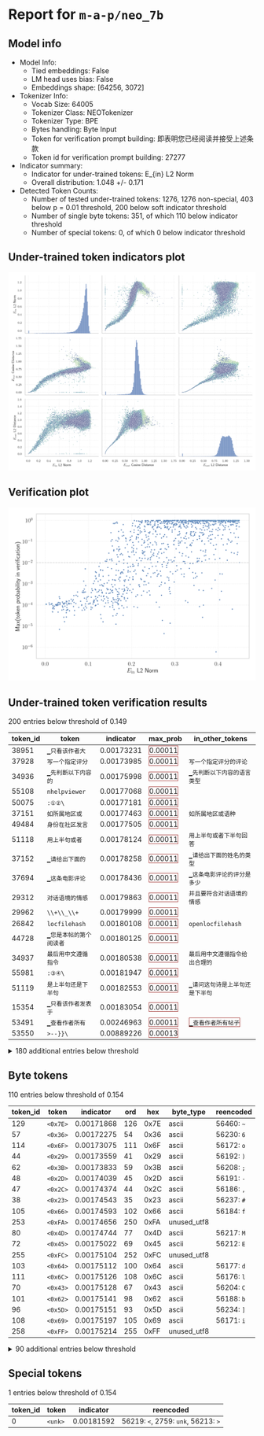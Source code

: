 # Report for `m-a-p/neo_7b`

## Model info

* Model Info: 
  * Tied embeddings: False
  * LM head uses bias: False
  * Embeddings shape: [64256, 3072]
* Tokenizer Info: 
  * Vocab Size: 64005
  * Tokenizer Class: NEOTokenizer
  * Tokenizer Type: BPE
  * Bytes handling: Byte Input
  * Token for verification prompt building: 即表明您已经阅读并接受上述条款
  * Token id for verification prompt building: 27277
* Indicator summary: 
  * Indicator for under-trained tokens: E_{in} L2 Norm
  * Overall distribution: 1.048 +/- 0.171
* Detected Token Counts: 
  * Number of tested under-trained tokens: 1276, 1276 non-special, 403 below p = 0.01 threshold, 200 below soft indicator threshold
  * Number of single byte tokens: 351, of which 110 below indicator threshold
  * Number of special tokens: 0, of which 0 below indicator threshold

## Under-trained token indicators plot
![Indicators scatter plots](../indicators_pairplot_byid/m_a_p_neo_7b.png)

## Verification plot
![Verification plot](../verifications_scatterplot/m_a_p_neo_7b.png)

## Under-trained token verification results
200 entries below threshold of 0.149

|   token_id | token                             |   indicator | max_prob                                                         | in_other_tokens                                                                        |
|------------|-----------------------------------|-------------|------------------------------------------------------------------|----------------------------------------------------------------------------------------|
|      38951 | ````` ▁只看该作者大 `````         |  0.00173231 | <span style='border: 1px solid rgb(169, 68, 66);'>0.00011</span> |                                                                                        |
|      37928 | ````` 写一个指定评分 `````        |  0.00173985 | <span style='border: 1px solid rgb(169, 68, 66);'>0.00011</span> | ````` 写一个指定评分的评论 `````                                                       |
|      34936 | ````` ▁先判断以下内容的 `````     |  0.00175998 | <span style='border: 1px solid rgb(169, 68, 66);'>0.00011</span> | ````` ▁先判断以下内容的语言类型 `````                                                  |
|      55108 | ````` nhelpviewer `````           |  0.00177068 | <span style='border: 1px solid rgb(169, 68, 66);'>0.00011</span> |                                                                                        |
|      50075 | ````` :①②\ `````                  |  0.00177181 | <span style='border: 1px solid rgb(169, 68, 66);'>0.00011</span> |                                                                                        |
|      37151 | ````` 如所属地区或 `````          |  0.00177463 | <span style='border: 1px solid rgb(169, 68, 66);'>0.00011</span> | ````` 如所属地区或语种 `````                                                           |
|      49484 | ````` 身份在社区发言 `````        |  0.00177505 | <span style='border: 1px solid rgb(169, 68, 66);'>0.00011</span> |                                                                                        |
|      51118 | ````` 用上半句或者 `````          |  0.00178124 | <span style='border: 1px solid rgb(169, 68, 66);'>0.00011</span> | ````` 用上半句或者下半句回答 `````                                                     |
|      37152 | ````` ▁请给出下面的 `````         |  0.00178258 | <span style='border: 1px solid rgb(169, 68, 66);'>0.00011</span> | ````` ▁请给出下面的姓名的类型 `````                                                    |
|      37694 | ````` ▁这条电影评论 `````         |  0.00178436 | <span style='border: 1px solid rgb(169, 68, 66);'>0.00011</span> | ````` ▁这条电影评论的评分是多少 `````                                                  |
|      29312 | ````` 对话语境的情感 `````        |  0.00179863 | <span style='border: 1px solid rgb(169, 68, 66);'>0.00011</span> | ````` 并且要符合对话语境的情感 `````                                                   |
|      29962 | ````` \\+\\_\\+ `````             |  0.00179999 | <span style='border: 1px solid rgb(169, 68, 66);'>0.00011</span> |                                                                                        |
|      26842 | ````` locfilehash `````           |  0.00180108 | <span style='border: 1px solid rgb(169, 68, 66);'>0.00011</span> | ````` openlocfilehash `````                                                            |
|      44728 | ````` ▁您是本帖的第个阅读者 ````` |  0.00180125 | <span style='border: 1px solid rgb(169, 68, 66);'>0.00011</span> |                                                                                        |
|      34937 | ````` 最后用中文遵循指令 `````    |  0.00180538 | <span style='border: 1px solid rgb(169, 68, 66);'>0.00011</span> | ````` 最后用中文遵循指令给出合理的 `````                                               |
|      55981 | ````` :③④\ `````                  |  0.00181947 | <span style='border: 1px solid rgb(169, 68, 66);'>0.00011</span> |                                                                                        |
|      51119 | ````` 是上半句还是下半句 `````    |  0.00182553 | <span style='border: 1px solid rgb(169, 68, 66);'>0.00011</span> | ````` ▁请问这句诗是上半句还是下半句 `````                                              |
|      15354 | ````` ▁只看该作者发表于 `````     |  0.00183054 | <span style='border: 1px solid rgb(169, 68, 66);'>0.00011</span> |                                                                                        |
|      53491 | ````` ▁查看作者所有 `````         |  0.00246963 | <span style='border: 1px solid rgb(169, 68, 66);'>0.00011</span> | <span style='border: 1px solid rgb(169, 68, 66);'>````` ▁查看作者所有帖子 `````</span> |
|      53550 | ````` >--}}\ `````                |  0.00889226 | <span style='border: 1px solid rgb(169, 68, 66);'>0.00013</span> |                                                                                        |
<details><summary>180 additional entries below threshold</summary>

|   token_id | token                                       |   indicator | max_prob                                                         | in_other_tokens                                                                                                                                                                                                                                                                                                                                                                               |
|------------|---------------------------------------------|-------------|------------------------------------------------------------------|-----------------------------------------------------------------------------------------------------------------------------------------------------------------------------------------------------------------------------------------------------------------------------------------------------------------------------------------------------------------------------------------------|
|      51116 | ````` 下半句回答 `````                      |  0.00982724 | <span style='border: 1px solid rgb(169, 68, 66);'>0.0001</span>  | ````` 用上半句或者下半句回答 `````                                                                                                                                                                                                                                                                                                                                                            |
|      56055 | ````` tassertThat `````                     |  0.0135833  | <span style='border: 1px solid rgb(169, 68, 66);'>0.00011</span> |                                                                                                                                                                                                                                                                                                                                                                                               |
|      29309 | ````` 以下的对话内容 `````                  |  0.0139723  | <span style='border: 1px solid rgb(169, 68, 66);'>0.00011</span> | ````` ▁请回复以下的对话内容 `````                                                                                                                                                                                                                                                                                                                                                             |
|      26863 | ````` 您已经阅读并接受上述条款 `````        |  0.0145696  | <span style='border: 1px solid rgb(169, 68, 66);'>0.00011</span> | <span style='border: 1px solid rgb(169, 68, 66);'>````` 即表明您已经阅读并接受上述条款 `````</span>                                                                                                                                                                                                                                                                                           |
|      33531 | ````` nPingback `````                       |  0.0149428  | <span style='border: 1px solid rgb(169, 68, 66);'>0.00012</span> |                                                                                                                                                                                                                                                                                                                                                                                               |
|      51115 | ````` 用上半句 `````                        |  0.0156052  | <span style='border: 1px solid rgb(169, 68, 66);'>0.00011</span> | <span style='border: 1px solid rgb(169, 68, 66);'>````` 用上半句或者 `````</span>, ````` 用上半句或者下半句回答 `````                                                                                                                                                                                                                                                                         |
|      54989 | ````` tassertTrue `````                     |  0.0166378  | <span style='border: 1px solid rgb(169, 68, 66);'>4.9e-05</span> |                                                                                                                                                                                                                                                                                                                                                                                               |
|      25707 | ````` nTRGL `````                           |  0.016967   | <span style='border: 1px solid rgb(169, 68, 66);'>4.7e-05</span> |                                                                                                                                                                                                                                                                                                                                                                                               |
|      52716 | ````` ▁─» `````                             |  0.0170926  | <span style='border: 1px solid rgb(169, 68, 66);'>6.7e-05</span> |                                                                                                                                                                                                                                                                                                                                                                                               |
|      46170 | ````` ___．\ `````                          |  0.0174102  | <span style='border: 1px solid rgb(169, 68, 66);'>9.4e-05</span> |                                                                                                                                                                                                                                                                                                                                                                                               |
|      23273 | ````` 用户对书籍的评论 `````                |  0.0179634  | <span style='border: 1px solid rgb(169, 68, 66);'>7.5e-05</span> | ````` ▁根据用户对书籍的评论 `````                                                                                                                                                                                                                                                                                                                                                             |
|      51117 | ````` 还是下半句 `````                      |  0.0188938  | <span style='border: 1px solid rgb(169, 68, 66);'>8e-05</span>   | <span style='border: 1px solid rgb(169, 68, 66);'>````` 是上半句还是下半句 `````</span>, ````` ▁请问这句诗是上半句还是下半句 `````                                                                                                                                                                                                                                                            |
|      37150 | ````` 姓名的类型 `````                      |  0.0206261  | <span style='border: 1px solid rgb(169, 68, 66);'>6.6e-05</span> | ````` ▁请给出下面的姓名的类型 `````                                                                                                                                                                                                                                                                                                                                                           |
|      38432 | ````` nLikeLiked `````                      |  0.0213974  | <span style='border: 1px solid rgb(169, 68, 66);'>8.8e-05</span> |                                                                                                                                                                                                                                                                                                                                                                                               |
|      36561 | ````` ▁您是本帖的第 `````                   |  0.023737   | <span style='border: 1px solid rgb(169, 68, 66);'>0.0001</span>  | <span style='border: 1px solid rgb(169, 68, 66);'>````` ▁您是本帖的第个阅读者 `````</span>                                                                                                                                                                                                                                                                                                    |
|      39134 | ````` nVRTX `````                           |  0.0257148  | <span style='border: 1px solid rgb(169, 68, 66);'>0.00011</span> |                                                                                                                                                                                                                                                                                                                                                                                               |
|      54511 | ````` ▁查看作者所有帖子 `````               |  0.0257219  | <span style='border: 1px solid rgb(169, 68, 66);'>9.6e-05</span> |                                                                                                                                                                                                                                                                                                                                                                                               |
|      14075 | ````` 用户对书籍的评分 `````                |  0.0276533  | <span style='border: 1px solid rgb(169, 68, 66);'>9.5e-05</span> | ````` 用户对书籍的评分是 `````, ````` 推断用户对书籍的评分 `````                                                                                                                                                                                                                                                                                                                              |
|      27948 | ````` ▁狗仔卡 `````                         |  0.0282943  | <span style='border: 1px solid rgb(169, 68, 66);'>0.0001</span>  |                                                                                                                                                                                                                                                                                                                                                                                               |
|      34906 | ````` 文本的语言类型 `````                  |  0.0291163  | <span style='border: 1px solid rgb(169, 68, 66);'>0.00012</span> | ````` ▁请判断以下文本的语言类型 `````                                                                                                                                                                                                                                                                                                                                                         |
|      46422 | ````` ▁本站管理人员有权保留或删除 `````     |  0.0296307  | <span style='border: 1px solid rgb(169, 68, 66);'>4.6e-05</span> |                                                                                                                                                                                                                                                                                                                                                                                               |
|      19900 | ````` ▁串个门 `````                         |  0.0301291  | <span style='border: 1px solid rgb(169, 68, 66);'>0.0001</span>  |                                                                                                                                                                                                                                                                                                                                                                                               |
|      50728 | ````` \"）\ `````                           |  0.0304797  | <span style='border: 1px solid rgb(169, 68, 66);'>0.00013</span> |                                                                                                                                                                                                                                                                                                                                                                                               |
|      40676 | ````` 孟加拉语翻译成中文 `````              |  0.0324688  | <span style='border: 1px solid rgb(169, 68, 66);'>0.00024</span> | ````` ▁把孟加拉语翻译成中文 `````                                                                                                                                                                                                                                                                                                                                                             |
|      54249 | ````` \\+:: `````                           |  0.0328292  | <span style='border: 1px solid rgb(169, 68, 66);'>7.1e-06</span> |                                                                                                                                                                                                                                                                                                                                                                                               |
|      36785 | ````` ②③④\ `````                            |  0.0332549  | <span style='border: 1px solid rgb(169, 68, 66);'>0.00021</span> |                                                                                                                                                                                                                                                                                                                                                                                               |
|      40610 | ````` ▁?>\">\ `````                         |  0.0332617  | <span style='border: 1px solid rgb(169, 68, 66);'>0.00013</span> |                                                                                                                                                                                                                                                                                                                                                                                               |
|      40997 | ````` 点击查看历史记录 `````                |  0.0337855  | <span style='border: 1px solid rgb(169, 68, 66);'>0.0001</span>  |                                                                                                                                                                                                                                                                                                                                                                                               |
|      43407 | ````` ▁参与本评论 `````                     |  0.0340577  | <span style='border: 1px solid rgb(169, 68, 66);'>0.00013</span> |                                                                                                                                                                                                                                                                                                                                                                                               |
|      26369 | ````` 阅读并接受上述条款 `````              |  0.0340925  | <span style='border: 1px solid rgb(169, 68, 66);'>0.00011</span> | <span style='border: 1px solid rgb(169, 68, 66);'>````` 您已经阅读并接受上述条款 `````</span>, <span style='border: 1px solid rgb(169, 68, 66);'>````` 即表明您已经阅读并接受上述条款 `````</span>                                                                                                                                                                                            |
|      34510 | ````` ②④\ `````                             |  0.0384191  | <span style='border: 1px solid rgb(169, 68, 66);'>5.8e-05</span> |                                                                                                                                                                                                                                                                                                                                                                                               |
|      43745 | ````` 中华人民共和国其他各项 `````          |  0.0396374  | <span style='border: 1px solid rgb(169, 68, 66);'>9e-05</span>   | <span style='border: 1px solid rgb(169, 68, 66);'>````` 及中华人民共和国其他各项 `````</span>                                                                                                                                                                                                                                                                                                 |
|      40524 | ````` \"—— `````                            |  0.0396743  | <span style='border: 1px solid rgb(169, 68, 66);'>0.00014</span> |                                                                                                                                                                                                                                                                                                                                                                                               |
|      27947 | ````` tvolatile `````                       |  0.0405571  | <span style='border: 1px solid rgb(169, 68, 66);'>7.9e-05</span> |                                                                                                                                                                                                                                                                                                                                                                                               |
|      26317 | ````` tassertEquals `````                   |  0.0412628  | <span style='border: 1px solid rgb(169, 68, 66);'>0.00012</span> |                                                                                                                                                                                                                                                                                                                                                                                               |
|      20307 | ````` 词语所属的类别 `````                  |  0.0420989  | <span style='border: 1px solid rgb(169, 68, 66);'>6.2e-05</span> | ````` ▁请判断下面词语所属的类别 `````                                                                                                                                                                                                                                                                                                                                                         |
|      49483 | ````` 在社区发言 `````                      |  0.0429076  | <span style='border: 1px solid rgb(169, 68, 66);'>0.00011</span> | <span style='border: 1px solid rgb(169, 68, 66);'>````` 身份在社区发言 `````</span>                                                                                                                                                                                                                                                                                                           |
|      54576 | ````` ▁@_;\ `````                           |  0.0429288  | <span style='border: 1px solid rgb(169, 68, 66);'>2.6e-05</span> |                                                                                                                                                                                                                                                                                                                                                                                               |
|      53093 | ````` 本网不承担此类稿件 `````              |  0.0439228  | <span style='border: 1px solid rgb(169, 68, 66);'>0.00012</span> | <span style='border: 1px solid rgb(169, 68, 66);'>````` 本网不承担此类稿件侵权行为的 `````</span>                                                                                                                                                                                                                                                                                             |
|      33398 | ````` --><#-- `````                         |  0.044548   | <span style='border: 1px solid rgb(169, 68, 66);'>1.6e-05</span> |                                                                                                                                                                                                                                                                                                                                                                                               |
|      46004 | ````` nspecifier `````                      |  0.0452744  | <span style='border: 1px solid rgb(169, 68, 66);'>0.00012</span> |                                                                                                                                                                                                                                                                                                                                                                                               |
|      35017 | ````` ——\" `````                            |  0.0455843  | <span style='border: 1px solid rgb(169, 68, 66);'>8.8e-05</span> |                                                                                                                                                                                                                                                                                                                                                                                               |
|      28783 | ````` ▁.◎ `````                             |  0.0484036  | <span style='border: 1px solid rgb(169, 68, 66);'>0.00015</span> |                                                                                                                                                                                                                                                                                                                                                                                               |
|      49138 | ````` 发现该软件不能下载 `````              |  0.0485315  | <span style='border: 1px solid rgb(169, 68, 66);'>0.00012</span> |                                                                                                                                                                                                                                                                                                                                                                                               |
|      30684 | ````` 本帖的第 `````                        |  0.048699   | <span style='border: 1px solid rgb(169, 68, 66);'>4.3e-05</span> | <span style='border: 1px solid rgb(169, 68, 66);'>````` ▁您是本帖的第 `````</span>, <span style='border: 1px solid rgb(169, 68, 66);'>````` ▁您是本帖的第个阅读者 `````</span>                                                                                                                                                                                                                |
|      48137 | ````` ▁请根据给定 `````                     |  0.048732   | <span style='border: 1px solid rgb(169, 68, 66);'>2.7e-05</span> | ````` ▁请根据给定文本生成摘要 `````                                                                                                                                                                                                                                                                                                                                                           |
|      53203 | ````` ▁类似网页 `````                       |  0.0488315  | <span style='border: 1px solid rgb(169, 68, 66);'>5.6e-05</span> |                                                                                                                                                                                                                                                                                                                                                                                               |
|      32509 | ````` ▁打印此文 `````                       |  0.0497474  | <span style='border: 1px solid rgb(169, 68, 66);'>0.00015</span> |                                                                                                                                                                                                                                                                                                                                                                                               |
|      44900 | ````` 有权在网站内转载或引用您的评论 `````  |  0.0498785  | <span style='border: 1px solid rgb(169, 68, 66);'>7.5e-05</span> |                                                                                                                                                                                                                                                                                                                                                                                               |
|      29716 | ````` 其管辖留言 `````                      |  0.0503084  | <span style='border: 1px solid rgb(169, 68, 66);'>0.0001</span>  | <span style='border: 1px solid rgb(169, 68, 66);'>````` 其管辖留言中的任意内容 `````</span>                                                                                                                                                                                                                                                                                                   |
|      42678 | ````` 并注意语言文明 `````                  |  0.0504505  | <span style='border: 1px solid rgb(169, 68, 66);'>5.9e-05</span> | <span style='border: 1px solid rgb(169, 68, 66);'>````` 遵纪守法并注意语言文明 `````</span>                                                                                                                                                                                                                                                                                                   |
|      40458 | ````` ▁\u200b\u200b\u200b\ `````            |  0.0507608  | <span style='border: 1px solid rgb(169, 68, 66);'>5.8e-05</span> |                                                                                                                                                                                                                                                                                                                                                                                               |
|      40818 | ````` ▁把中文翻译成 `````                   |  0.0521101  | <span style='border: 1px solid rgb(169, 68, 66);'>6.2e-05</span> | ````` ▁把中文翻译成孟加拉语 `````                                                                                                                                                                                                                                                                                                                                                             |
|      16986 | ````` nInterviewer `````                    |  0.0531304  | <span style='border: 1px solid rgb(169, 68, 66);'>0.00012</span> |                                                                                                                                                                                                                                                                                                                                                                                               |
|      10281 | ````` 写出歌词的 `````                      |  0.0546302  | <span style='border: 1px solid rgb(169, 68, 66);'>0.00011</span> | ````` 写出歌词的下一句 `````, ````` 写出歌词的上一句 `````                                                                                                                                                                                                                                                                                                                                    |
|      33167 | ````` ▁个阅读者 `````                       |  0.0550872  | <span style='border: 1px solid rgb(169, 68, 66);'>0.00016</span> |                                                                                                                                                                                                                                                                                                                                                                                               |
|      51112 | ````` 是上半句 `````                        |  0.0560873  | <span style='border: 1px solid rgb(169, 68, 66);'>0.00012</span> | <span style='border: 1px solid rgb(169, 68, 66);'>````` 是上半句还是下半句 `````</span>, ````` ▁请问这句诗是上半句还是下半句 `````                                                                                                                                                                                                                                                            |
|      18049 | ````` 承担一切因您的 `````                  |  0.056094   | <span style='border: 1px solid rgb(169, 68, 66);'>5.3e-05</span> | <span style='border: 1px solid rgb(169, 68, 66);'>````` 承担一切因您的行为 `````</span>, <span style='border: 1px solid rgb(169, 68, 66);'>````` 承担一切因您的行为而 `````</span>, <span style='border: 1px solid rgb(169, 68, 66);'>````` 承担一切因您的行为而直接或间接 `````</span>, <span style='border: 1px solid rgb(169, 68, 66);'>````` ▁承担一切因您的行为而直接或间接 `````</span> |
|      19866 | ````` 评论内容只代表网友 `````              |  0.0594642  | <span style='border: 1px solid rgb(169, 68, 66);'>0.00012</span> | <span style='border: 1px solid rgb(169, 68, 66);'>````` 评论内容只代表网友观点 `````</span>                                                                                                                                                                                                                                                                                                   |
|      33500 | ````` ③④\ `````                             |  0.0598917  | <span style='border: 1px solid rgb(169, 68, 66);'>0.00019</span> | <span style='border: 1px solid rgb(169, 68, 66);'>````` ②③④\ `````</span>, <span style='border: 1px solid rgb(169, 68, 66);'>````` :③④\ `````</span>                                                                                                                                                                                                                                          |
|      55648 | ````` ▁最新帖子 `````                       |  0.0629097  | <span style='border: 1px solid rgb(169, 68, 66);'>0.00015</span> |                                                                                                                                                                                                                                                                                                                                                                                               |
|      18874 | ````` 承担一切因您的行为而 `````            |  0.0646655  | <span style='border: 1px solid rgb(169, 68, 66);'>0.00018</span> | <span style='border: 1px solid rgb(169, 68, 66);'>````` 承担一切因您的行为而直接或间接 `````</span>, <span style='border: 1px solid rgb(169, 68, 66);'>````` ▁承担一切因您的行为而直接或间接 `````</span>                                                                                                                                                                                     |
|      50410 | ````` 版权均属于新华社 `````                |  0.0651151  | <span style='border: 1px solid rgb(169, 68, 66);'>8.5e-05</span> |                                                                                                                                                                                                                                                                                                                                                                                               |
|      47334 | ````` ▁_(\" `````                           |  0.0659358  | <span style='border: 1px solid rgb(169, 68, 66);'>0.00028</span> |                                                                                                                                                                                                                                                                                                                                                                                               |
|      43858 | ````` ▁．\ `````                            |  0.0664268  | <span style='border: 1px solid rgb(169, 68, 66);'>0.00013</span> |                                                                                                                                                                                                                                                                                                                                                                                               |
|      37453 | ````` 给商品起一个 `````                    |  0.0670524  | <span style='border: 1px solid rgb(169, 68, 66);'>3.3e-05</span> | ````` 给商品起一个引人注目的标题 `````                                                                                                                                                                                                                                                                                                                                                        |
|      46357 | ````` ▁网际快车 `````                       |  0.0676346  | <span style='border: 1px solid rgb(169, 68, 66);'>5.5e-05</span> |                                                                                                                                                                                                                                                                                                                                                                                               |
|      50600 | ````` ▁引用通告 `````                       |  0.0707221  | <span style='border: 1px solid rgb(169, 68, 66);'>0.00012</span> |                                                                                                                                                                                                                                                                                                                                                                                               |
|      33566 | ````` ；\" `````                            |  0.0712688  | <span style='border: 1px solid rgb(169, 68, 66);'>0.00029</span> |                                                                                                                                                                                                                                                                                                                                                                                               |
|      27750 | ````` ②③\ `````                             |  0.074592   | <span style='border: 1px solid rgb(169, 68, 66);'>0.00041</span> |                                                                                                                                                                                                                                                                                                                                                                                               |
|      61438 | ````` \uf41f `````                          |  0.0747767  | <span style='border: 1px solid rgb(169, 68, 66);'>0.00026</span> |                                                                                                                                                                                                                                                                                                                                                                                               |
|      46037 | ````` >>();\ `````                          |  0.0773668  | <span style='border: 1px solid rgb(169, 68, 66);'>7.7e-05</span> |                                                                                                                                                                                                                                                                                                                                                                                               |
|      22165 | ````` ▁用道具 `````                         |  0.0816455  | <span style='border: 1px solid rgb(169, 68, 66);'>0.00015</span> |                                                                                                                                                                                                                                                                                                                                                                                               |
|      52554 | ````` ▁推荐给好友 `````                     |  0.0841501  | <span style='border: 1px solid rgb(169, 68, 66);'>9.6e-05</span> |                                                                                                                                                                                                                                                                                                                                                                                               |
|      10463 | ````` 用户对书籍的 `````                    |  0.0842053  | <span style='border: 1px solid rgb(169, 68, 66);'>0.0001</span>  | <span style='border: 1px solid rgb(169, 68, 66);'>````` 用户对书籍的评分 `````</span>, <span style='border: 1px solid rgb(169, 68, 66);'>````` 用户对书籍的评论 `````</span>, ````` 用户对书籍的评分是 `````, ````` 推断用户对书籍的评分 `````, ````` ▁根据用户对书籍的评论 `````                                                                                                             |
|      25956 | ````` 有权在网站内 `````                    |  0.0853348  | <span style='border: 1px solid rgb(169, 68, 66);'>5.7e-05</span> | <span style='border: 1px solid rgb(169, 68, 66);'>````` 有权在网站内转载或引用 `````</span>, <span style='border: 1px solid rgb(169, 68, 66);'>````` 有权在网站内转载或引用您的评论 `````</span>                                                                                                                                                                                              |
|      19723 | ````` ▁发短消息 `````                       |  0.0855152  | <span style='border: 1px solid rgb(169, 68, 66);'>0.00041</span> |                                                                                                                                                                                                                                                                                                                                                                                               |
|      32093 | ````` 下句写上句 `````                      |  0.087627   | <span style='border: 1px solid rgb(169, 68, 66);'>0.00039</span> | ````` ▁出下句写上句 `````                                                                                                                                                                                                                                                                                                                                                                     |
|      40224 | ````` 主题相关图片 `````                    |  0.0878262  | <span style='border: 1px solid rgb(169, 68, 66);'>0.00047</span> | <span style='border: 1px solid rgb(169, 68, 66);'>````` 主题相关图片如下 `````</span>                                                                                                                                                                                                                                                                                                         |
|      14314 | ````` 下一级还需 `````                      |  0.0888783  | <span style='border: 1px solid rgb(255, 145, 0);'>0.0014</span>  | <span style='border: 1px solid rgb(251, 189, 8);'>````` ▁距离下一级还需 `````</span>                                                                                                                                                                                                                                                                                                          |
|      25848 | ````` 民事或刑事法律责任 `````              |  0.089135   | <span style='border: 1px solid rgb(169, 68, 66);'>7.2e-05</span> | <span style='border: 1px solid rgb(169, 68, 66);'>````` 导致的民事或刑事法律责任 `````</span>                                                                                                                                                                                                                                                                                                 |
|      43128 | ````` ::*;\ `````                           |  0.0899265  | <span style='border: 1px solid rgb(169, 68, 66);'>0.0004</span>  |                                                                                                                                                                                                                                                                                                                                                                                               |
|      24815 | ````` ▁🙂\ `````                            |  0.0901969  | <span style='border: 1px solid rgb(169, 68, 66);'>0.00057</span> |                                                                                                                                                                                                                                                                                                                                                                                               |
|      37431 | ````` 商品描述内容 `````                    |  0.0906411  | <span style='border: 1px solid rgb(169, 68, 66);'>0.00021</span> | ````` ▁请根据商品描述内容 `````                                                                                                                                                                                                                                                                                                                                                               |
|      33886 | ````` 需要同本网联系 `````                  |  0.0910131  | <span style='border: 1px solid rgb(169, 68, 66);'>5.9e-05</span> | <span style='border: 1px solid rgb(169, 68, 66);'>````` 需要同本网联系的 `````</span>, <span style='border: 1px solid rgb(169, 68, 66);'>````` 版权和其它问题需要同本网联系的 `````</span>                                                                                                                                                                                                    |
|      42712 | ````` ▁--}}\ `````                          |  0.092525   | <span style='border: 1px solid rgb(255, 145, 0);'>0.0052</span>  |                                                                                                                                                                                                                                                                                                                                                                                               |
|      45829 | ````` npermalink `````                      |  0.0926007  | <span style='border: 1px solid rgb(169, 68, 66);'>0.00041</span> |                                                                                                                                                                                                                                                                                                                                                                                               |
|      36316 | ````` ▁告诉好友 `````                       |  0.0929302  | <span style='border: 1px solid rgb(169, 68, 66);'>8.8e-05</span> |                                                                                                                                                                                                                                                                                                                                                                                               |
|      49758 | ````` 是为传播更多的信息 `````              |  0.0929373  | <span style='border: 1px solid rgb(169, 68, 66);'>0.00011</span> | <span style='border: 1px solid rgb(255, 145, 0);'>````` 其他媒体稿件是为传播更多的信息 `````</span>                                                                                                                                                                                                                                                                                           |
|      34516 | ````` )?;\ `````                            |  0.0934926  | <span style='border: 1px solid rgb(169, 68, 66);'>0.00082</span> |                                                                                                                                                                                                                                                                                                                                                                                               |
|      47098 | ````` :\");\ `````                          |  0.0953281  | <span style='border: 1px solid rgb(169, 68, 66);'>0.00019</span> |                                                                                                                                                                                                                                                                                                                                                                                               |
|      24617 | ````` ▁}}\">\ `````                         |  0.0955985  | <span style='border: 1px solid rgb(169, 68, 66);'>7.3e-05</span> |                                                                                                                                                                                                                                                                                                                                                                                               |
|      33479 | ````` \"]:\ `````                           |  0.0964843  | <span style='border: 1px solid rgb(169, 68, 66);'>0.00015</span> |                                                                                                                                                                                                                                                                                                                                                                                               |
|      43920 | ````` 个阅读者 `````                        |  0.0967884  | <span style='border: 1px solid rgb(169, 68, 66);'>0.00023</span> | <span style='border: 1px solid rgb(169, 68, 66);'>````` ▁您是本帖的第个阅读者 `````</span>                                                                                                                                                                                                                                                                                                    |
|      45412 | ````` tawait `````                          |  0.0993576  | <span style='border: 1px solid rgb(169, 68, 66);'>0.00025</span> |                                                                                                                                                                                                                                                                                                                                                                                               |
|      33954 | ````` ▁尊重网上道德 `````                   |  0.0999603  | <span style='border: 1px solid rgb(169, 68, 66);'>0.00011</span> |                                                                                                                                                                                                                                                                                                                                                                                               |
|      34933 | ````` 最后用中文 `````                      |  0.102927   | <span style='border: 1px solid rgb(169, 68, 66);'>0.00012</span> | <span style='border: 1px solid rgb(169, 68, 66);'>````` 最后用中文遵循指令 `````</span>, ````` 最后用中文遵循指令给出合理的 `````                                                                                                                                                                                                                                                             |
|      36298 | ````` \")),\ `````                          |  0.103976   | <span style='border: 1px solid rgb(169, 68, 66);'>0.00012</span> |                                                                                                                                                                                                                                                                                                                                                                                               |
|      27118 | ````` __\":\ `````                          |  0.105776   | <span style='border: 1px solid rgb(169, 68, 66);'>8e-05</span>   |                                                                                                                                                                                                                                                                                                                                                                                               |
|      18270 | ````` 承担一切因您的行为 `````              |  0.105878   | <span style='border: 1px solid rgb(169, 68, 66);'>6.3e-05</span> | <span style='border: 1px solid rgb(169, 68, 66);'>````` 承担一切因您的行为而 `````</span>, <span style='border: 1px solid rgb(169, 68, 66);'>````` 承担一切因您的行为而直接或间接 `````</span>, <span style='border: 1px solid rgb(169, 68, 66);'>````` ▁承担一切因您的行为而直接或间接 `````</span>                                                                                          |
|      32162 | ````` =\"{{$ `````                          |  0.106434   | <span style='border: 1px solid rgb(169, 68, 66);'>0.00038</span> |                                                                                                                                                                                                                                                                                                                                                                                               |
|      27277 | ````` 即表明您已经阅读并接受上述条款 `````  |  0.106499   | <span style='border: 1px solid rgb(169, 68, 66);'>0.00023</span> |                                                                                                                                                                                                                                                                                                                                                                                               |
|      10994 | ````` .\"\"\"\ `````                        |  0.107849   | <span style='border: 1px solid rgb(169, 68, 66);'>0.00058</span> |                                                                                                                                                                                                                                                                                                                                                                                               |
|      39761 | ````` 请作者在两周内 `````                  |  0.108602   | <span style='border: 1px solid rgb(169, 68, 66);'>7.4e-05</span> | <span style='border: 1px solid rgb(169, 68, 66);'>````` 请作者在两周内速来电或来函 `````</span>                                                                                                                                                                                                                                                                                               |
|      55503 | ````` ▁软件评级 `````                       |  0.109173   | <span style='border: 1px solid rgb(169, 68, 66);'>0.00049</span> |                                                                                                                                                                                                                                                                                                                                                                                               |
|      46741 | ````` 本网转载稿 `````                      |  0.110443   | <span style='border: 1px solid rgb(169, 68, 66);'>0.00011</span> | <span style='border: 1px solid rgb(169, 68, 66);'>````` 本网转载稿涉及版权等问题 `````</span>                                                                                                                                                                                                                                                                                                 |
|      38904 | ````` }`,\ `````                            |  0.111226   | <span style='border: 1px solid rgb(255, 145, 0);'>0.001</span>   |                                                                                                                                                                                                                                                                                                                                                                                               |
|      33978 | ````` ▁点送 `````                           |  0.111331   | <span style='border: 1px solid rgb(169, 68, 66);'>0.00013</span> |                                                                                                                                                                                                                                                                                                                                                                                               |
|      37925 | ````` 指定评分 `````                        |  0.111705   | <span style='border: 1px solid rgb(169, 68, 66);'>0.00015</span> | <span style='border: 1px solid rgb(169, 68, 66);'>````` 写一个指定评分 `````</span>, ````` 写一个指定评分的评论 `````                                                                                                                                                                                                                                                                         |
|      49074 | ````` 内容有疑议 `````                      |  0.11286    | <span style='border: 1px solid rgb(169, 68, 66);'>0.00014</span> | <span style='border: 1px solid rgb(169, 68, 66);'>````` 如对稿件内容有疑议 `````</span>                                                                                                                                                                                                                                                                                                       |
|      49731 | ````` 总是不能下载 `````                    |  0.113006   | <span style='border: 1px solid rgb(169, 68, 66);'>0.00017</span> |                                                                                                                                                                                                                                                                                                                                                                                               |
|      41380 | ````` ...\");\ `````                        |  0.113555   | <span style='border: 1px solid rgb(169, 68, 66);'>0.00017</span> |                                                                                                                                                                                                                                                                                                                                                                                               |
|      54301 | ````` 下载或查看附件 `````                  |  0.113823   | <span style='border: 1px solid rgb(255, 145, 0);'>0.0014</span>  |                                                                                                                                                                                                                                                                                                                                                                                               |
|      39084 | ````` ...\")\ `````                         |  0.11524    | <span style='border: 1px solid rgb(169, 68, 66);'>0.00056</span> |                                                                                                                                                                                                                                                                                                                                                                                               |
|      22675 | ````` 有权保留或删除 `````                  |  0.115725   | <span style='border: 1px solid rgb(169, 68, 66);'>9.3e-05</span> | <span style='border: 1px solid rgb(169, 68, 66);'>````` 管理人员有权保留或删除 `````</span>, <span style='border: 1px solid rgb(169, 68, 66);'>````` ▁本站管理人员有权保留或删除 `````</span>                                                                                                                                                                                                 |
|      55814 | ````` \')}}\"></ `````                      |  0.115886   | <span style='border: 1px solid rgb(255, 145, 0);'>0.0023</span>  |                                                                                                                                                                                                                                                                                                                                                                                               |
|      53206 | ````` 及中华人民共和国其他各项 `````        |  0.116076   | <span style='border: 1px solid rgb(169, 68, 66);'>0.00025</span> |                                                                                                                                                                                                                                                                                                                                                                                               |
|      55539 | ````` nprocedure `````                      |  0.116135   | <span style='border: 1px solid rgb(255, 145, 0);'>0.0037</span>  |                                                                                                                                                                                                                                                                                                                                                                                               |
|      45552 | ````` ()];\ `````                           |  0.116192   | <span style='border: 1px solid rgb(169, 68, 66);'>0.00026</span> |                                                                                                                                                                                                                                                                                                                                                                                               |
|      55202 | ````` ▁共享版 `````                         |  0.11648    | <span style='border: 1px solid rgb(169, 68, 66);'>0.00051</span> |                                                                                                                                                                                                                                                                                                                                                                                               |
|      31333 | ````` 其管辖留言中的任意内容 `````          |  0.116899   | <span style='border: 1px solid rgb(169, 68, 66);'>9.8e-05</span> |                                                                                                                                                                                                                                                                                                                                                                                               |
|      41592 | ````` }`)\ `````                            |  0.117338   | <span style='border: 1px solid rgb(255, 145, 0);'>0.0017</span>  |                                                                                                                                                                                                                                                                                                                                                                                               |
|      28113 | ````` 遵守中华人民共和国的各项 `````        |  0.11735    | <span style='border: 1px solid rgb(169, 68, 66);'>0.0002</span>  |                                                                                                                                                                                                                                                                                                                                                                                               |
|      14908 | ````` ▁阅读权限 `````                       |  0.117607   | <span style='border: 1px solid rgb(255, 145, 0);'>0.0018</span>  |                                                                                                                                                                                                                                                                                                                                                                                               |
|      26629 | ````` ▁{}\", `````                          |  0.117878   | <span style='border: 1px solid rgb(255, 145, 0);'>0.0034</span>  |                                                                                                                                                                                                                                                                                                                                                                                               |
|      39564 | ````` >());\ `````                          |  0.119736   | <span style='border: 1px solid rgb(169, 68, 66);'>0.00041</span> |                                                                                                                                                                                                                                                                                                                                                                                               |
|      28128 | ````` 管理人员有权保留或删除 `````          |  0.119867   | <span style='border: 1px solid rgb(169, 68, 66);'>0.00016</span> | <span style='border: 1px solid rgb(169, 68, 66);'>````` ▁本站管理人员有权保留或删除 `````</span>                                                                                                                                                                                                                                                                                              |
|      26123 | ````` }`);\ `````                           |  0.120867   | <span style='border: 1px solid rgb(169, 68, 66);'>0.00016</span> |                                                                                                                                                                                                                                                                                                                                                                                               |
|      18787 | ````` 只代表网友 `````                      |  0.121065   | <span style='border: 1px solid rgb(169, 68, 66);'>0.00023</span> | <span style='border: 1px solid rgb(169, 68, 66);'>````` 评论内容只代表网友 `````</span>, <span style='border: 1px solid rgb(169, 68, 66);'>````` 评论内容只代表网友观点 `````</span>                                                                                                                                                                                                          |
|      27283 | ````` ▁回帖后跳转到最后一页 `````           |  0.122026   | <span style='border: 1px solid rgb(169, 68, 66);'>0.00011</span> |                                                                                                                                                                                                                                                                                                                                                                                               |
|      43314 | ````` (\"\")\ `````                         |  0.122213   | <span style='border: 1px solid rgb(255, 145, 0);'>0.0013</span>  |                                                                                                                                                                                                                                                                                                                                                                                               |
|      36889 | ````` nBiography `````                      |  0.123235   | <span style='border: 1px solid rgb(169, 68, 66);'>0.00043</span> |                                                                                                                                                                                                                                                                                                                                                                                               |
|      49887 | ````` **************/\ `````                |  0.124306   | <span style='border: 1px solid rgb(255, 145, 0);'>0.0024</span>  |                                                                                                                                                                                                                                                                                                                                                                                               |
|      50440 | ````` nmsgid `````                          |  0.124357   | <span style='border: 1px solid rgb(255, 145, 0);'>0.0067</span>  |                                                                                                                                                                                                                                                                                                                                                                                               |
|      54774 | ````` ▁\"../../../ `````                    |  0.124588   | <span style='border: 1px solid rgb(255, 145, 0);'>0.0028</span>  |                                                                                                                                                                                                                                                                                                                                                                                               |
|      22693 | ````` ▁[…]\ `````                           |  0.124626   | <span style='border: 1px solid rgb(169, 68, 66);'>0.00029</span> |                                                                                                                                                                                                                                                                                                                                                                                               |
|      27134 | ````` 中的任意内容 `````                    |  0.124986   | <span style='border: 1px solid rgb(169, 68, 66);'>0.00051</span> | <span style='border: 1px solid rgb(169, 68, 66);'>````` 其管辖留言中的任意内容 `````</span>                                                                                                                                                                                                                                                                                                   |
|      31579 | ````` ▁推荐给朋友 `````                     |  0.126461   | <span style='border: 1px solid rgb(169, 68, 66);'>0.00086</span> |                                                                                                                                                                                                                                                                                                                                                                                               |
|      39722 | ````` \">{{$ `````                          |  0.126538   | <span style='border: 1px solid rgb(255, 145, 0);'>0.0097</span>  |                                                                                                                                                                                                                                                                                                                                                                                               |
|      41849 | ````` !\"\" `````                           |  0.127414   | <span style='border: 1px solid rgb(255, 145, 0);'>0.0015</span>  |                                                                                                                                                                                                                                                                                                                                                                                               |
|      48256 | ````` ▁</>\ `````                           |  0.127929   | <span style='border: 1px solid rgb(255, 145, 0);'>0.0044</span>  |                                                                                                                                                                                                                                                                                                                                                                                               |
|      36896 | ````` ……\" `````                            |  0.127949   | <span style='border: 1px solid rgb(255, 145, 0);'>0.0047</span>  |                                                                                                                                                                                                                                                                                                                                                                                               |
|      29359 | ````` \\_\\+ `````                          |  0.127966   | <span style='border: 1px solid rgb(169, 68, 66);'>3.5e-05</span> | <span style='border: 1px solid rgb(169, 68, 66);'>````` \\+\\_\\+ `````</span>                                                                                                                                                                                                                                                                                                                |
|      36599 | ````` 关于维护互联网安全的 `````            |  0.129178   | <span style='border: 1px solid rgb(169, 68, 66);'>2.3e-05</span> | ````` 关于维护互联网安全的决定 `````                                                                                                                                                                                                                                                                                                                                                          |
|      39240 | ````` 速来电或来函 `````                    |  0.129266   | <span style='border: 1px solid rgb(169, 68, 66);'>0.00026</span> | <span style='border: 1px solid rgb(169, 68, 66);'>````` 请作者在两周内速来电或来函 `````</span>                                                                                                                                                                                                                                                                                               |
|      45924 | ````` :\")\ `````                           |  0.129621   | <span style='border: 1px solid rgb(169, 68, 66);'>0.0005</span>  |                                                                                                                                                                                                                                                                                                                                                                                               |
|      27777 | ````` ▁}}\"\ `````                          |  0.130315   | <span style='border: 1px solid rgb(169, 68, 66);'>0.00017</span> |                                                                                                                                                                                                                                                                                                                                                                                               |
|      47562 | ````` 遵纪守法并注意语言文明 `````          |  0.130614   | <span style='border: 1px solid rgb(169, 68, 66);'>0.00091</span> |                                                                                                                                                                                                                                                                                                                                                                                               |
|      20582 | ````` 评论内容只代表网友观点 `````          |  0.131384   | <span style='border: 1px solid rgb(169, 68, 66);'>0.0004</span>  |                                                                                                                                                                                                                                                                                                                                                                                               |
|      43556 | ````` 主题相关图片如下 `````                |  0.1319     | <span style='border: 1px solid rgb(169, 68, 66);'>0.00037</span> |                                                                                                                                                                                                                                                                                                                                                                                               |
|      51252 | ````` ▁人在线 `````                         |  0.132469   | <span style='border: 1px solid rgb(169, 68, 66);'>0.00081</span> |                                                                                                                                                                                                                                                                                                                                                                                               |
|      55887 | ````` !\";\ `````                           |  0.13293    | <span style='border: 1px solid rgb(255, 145, 0);'>0.0044</span>  |                                                                                                                                                                                                                                                                                                                                                                                               |
|      37433 | ````` 写一段简要的 `````                    |  0.133602   | <span style='border: 1px solid rgb(169, 68, 66);'>1.6e-05</span> | ````` 写一段简要的商品描述 `````                                                                                                                                                                                                                                                                                                                                                              |
|      52052 | ````` nReception `````                      |  0.133663   | <span style='border: 1px solid rgb(255, 145, 0);'>0.0023</span>  |                                                                                                                                                                                                                                                                                                                                                                                               |
|      36469 | ````` ▁承担一切因您的行为而直接或间接 ````` |  0.13383    | <span style='border: 1px solid rgb(169, 68, 66);'>0.00016</span> |                                                                                                                                                                                                                                                                                                                                                                                               |
|      30745 | ````` )\");\ `````                          |  0.134353   | <span style='border: 1px solid rgb(169, 68, 66);'>0.00079</span> |                                                                                                                                                                                                                                                                                                                                                                                               |
|      34314 | ````` ▁您需要登录后才可以回帖 `````         |  0.134524   | <span style='border: 1px solid rgb(169, 68, 66);'>0.00025</span> |                                                                                                                                                                                                                                                                                                                                                                                               |
|      34396 | ````` 写出诗的 `````                        |  0.135155   | <span style='border: 1px solid rgb(169, 68, 66);'>0.00027</span> | ````` 写出诗的上一句 `````                                                                                                                                                                                                                                                                                                                                                                    |
|      40312 | ````` nDECL `````                           |  0.136157   | <span style='border: 1px solid rgb(255, 145, 0);'>0.001</span>   |                                                                                                                                                                                                                                                                                                                                                                                               |
|      26757 | ````` 有权在网站内转载或引用 `````          |  0.136543   | <span style='border: 1px solid rgb(169, 68, 66);'>0.0002</span>  | <span style='border: 1px solid rgb(169, 68, 66);'>````` 有权在网站内转载或引用您的评论 `````</span>                                                                                                                                                                                                                                                                                           |
|      44031 | ````` 本网下载使用 `````                    |  0.136945   | <span style='border: 1px solid rgb(169, 68, 66);'>8.7e-05</span> | <span style='border: 1px solid rgb(169, 68, 66);'>````` 网站或个人从本网下载使用 `````</span>                                                                                                                                                                                                                                                                                                 |
|      25516 | ````` ▁{}\". `````                          |  0.138963   | <span style='border: 1px solid rgb(251, 189, 8);'>0.012</span>   |                                                                                                                                                                                                                                                                                                                                                                                               |
|      27043 | ````` 摘编或利用 `````                      |  0.139632   | <span style='border: 1px solid rgb(169, 68, 66);'>0.00013</span> | <span style='border: 1px solid rgb(255, 145, 0);'>````` 摘编或利用其它方式使用 `````</span>, <span style='border: 1px solid rgb(251, 189, 8);'>````` 摘编或利用其它方式使用上述作品 `````</span>                                                                                                                                                                                              |
|      30092 | ````` ?\"\" `````                           |  0.14096    | <span style='border: 1px solid rgb(169, 68, 66);'>0.00036</span> |                                                                                                                                                                                                                                                                                                                                                                                               |
|      53841 | ````` (())\ `````                           |  0.141648   | <span style='border: 1px solid rgb(251, 189, 8);'>0.012</span>   |                                                                                                                                                                                                                                                                                                                                                                                               |
|      53603 | ````` \")){\ `````                          |  0.141884   | <span style='border: 1px solid rgb(169, 68, 66);'>0.00024</span> |                                                                                                                                                                                                                                                                                                                                                                                               |
|      55866 | ````` napiVersion `````                     |  0.142547   | <span style='border: 1px solid rgb(169, 68, 66);'>0.0006</span>  |                                                                                                                                                                                                                                                                                                                                                                                               |
|      50181 | ````` nmsgstr `````                         |  0.142781   | <span style='border: 1px solid rgb(251, 189, 8);'>0.014</span>   |                                                                                                                                                                                                                                                                                                                                                                                               |
|      47641 | ````` nGeography `````                      |  0.143073   | <span style='border: 1px solid rgb(255, 145, 0);'>0.0011</span>  |                                                                                                                                                                                                                                                                                                                                                                                               |
|      18984 | ````` tdefer `````                          |  0.144019   | <span style='border: 1px solid rgb(169, 68, 66);'>0.00053</span> |                                                                                                                                                                                                                                                                                                                                                                                               |
|      46850 | ````` ▁\".$ `````                           |  0.1446     | <span style='border: 1px solid rgb(255, 145, 0);'>0.0059</span>  |                                                                                                                                                                                                                                                                                                                                                                                               |
|      43223 | ````` 该企业负责信息内容的真实性 `````      |  0.144735   | <span style='border: 1px solid rgb(169, 68, 66);'>0.00016</span> |                                                                                                                                                                                                                                                                                                                                                                                               |
|      40779 | ````` 及其子站 `````                        |  0.144994   | <span style='border: 1px solid rgb(169, 68, 66);'>0.00021</span> |                                                                                                                                                                                                                                                                                                                                                                                               |
|      55900 | ````` ▁本网未注明 `````                     |  0.145308   | <span style='border: 1px solid rgb(169, 68, 66);'>0.00013</span> |                                                                                                                                                                                                                                                                                                                                                                                               |
|      29368 | ````` 本站软件 `````                        |  0.145416   | <span style='border: 1px solid rgb(169, 68, 66);'>0.00054</span> |                                                                                                                                                                                                                                                                                                                                                                                               |
|      12097 | ````` <>();\ `````                          |  0.146742   | <span style='border: 1px solid rgb(255, 145, 0);'>0.0025</span>  |                                                                                                                                                                                                                                                                                                                                                                                               |
|      39658 | ````` tfprintf `````                        |  0.147086   | <span style='border: 1px solid rgb(251, 189, 8);'>0.028</span>   |                                                                                                                                                                                                                                                                                                                                                                                               |
|      18991 | ````` `);\ `````                            |  0.147086   | <span style='border: 1px solid rgb(255, 145, 0);'>0.0015</span>  | <span style='border: 1px solid rgb(169, 68, 66);'>````` }`);\ `````</span>                                                                                                                                                                                                                                                                                                                    |
|      20405 | ````` \"、 `````                            |  0.147196   | <span style='border: 1px solid rgb(169, 68, 66);'>0.00035</span> |                                                                                                                                                                                                                                                                                                                                                                                               |
|      36177 | ````` ：$\\ `````                           |  0.149043   | <span style='border: 1px solid rgb(251, 189, 8);'>0.014</span>   |                                                                                                                                                                                                                                                                                                                                                                                               |
</details>


## Byte tokens
110 entries below threshold of 0.154

|   token_id | token              |   indicator |   ord | hex   | byte_type   | reencoded            |
|------------|--------------------|-------------|-------|-------|-------------|----------------------|
|        129 | ````` <0x7E> ````` |  0.00171868 |   126 | 0x7E  | ascii       | 56460: ````` ~ ````` |
|         57 | ````` <0x36> ````` |  0.00172275 |    54 | 0x36  | ascii       | 56230: ````` 6 ````` |
|        114 | ````` <0x6F> ````` |  0.00173075 |   111 | 0x6F  | ascii       | 56172: ````` o ````` |
|         44 | ````` <0x29> ````` |  0.00173559 |    41 | 0x29  | ascii       | 56192: ````` ) ````` |
|         62 | ````` <0x3B> ````` |  0.00173833 |    59 | 0x3B  | ascii       | 56208: ````` ; ````` |
|         48 | ````` <0x2D> ````` |  0.00174039 |    45 | 0x2D  | ascii       | 56191: ````` - ````` |
|         47 | ````` <0x2C> ````` |  0.00174374 |    44 | 0x2C  | ascii       | 56186: ````` , ````` |
|         38 | ````` <0x23> ````` |  0.00174543 |    35 | 0x23  | ascii       | 56237: ````` # ````` |
|        105 | ````` <0x66> ````` |  0.00174593 |   102 | 0x66  | ascii       | 56184: ````` f ````` |
|        253 | ````` <0xFA> ````` |  0.00174656 |   250 | 0xFA  | unused_utf8 |                      |
|         80 | ````` <0x4D> ````` |  0.00174744 |    77 | 0x4D  | ascii       | 56217: ````` M ````` |
|         72 | ````` <0x45> ````` |  0.00175022 |    69 | 0x45  | ascii       | 56212: ````` E ````` |
|        255 | ````` <0xFC> ````` |  0.00175104 |   252 | 0xFC  | unused_utf8 |                      |
|        103 | ````` <0x64> ````` |  0.00175112 |   100 | 0x64  | ascii       | 56177: ````` d ````` |
|        111 | ````` <0x6C> ````` |  0.00175126 |   108 | 0x6C  | ascii       | 56176: ````` l ````` |
|         70 | ````` <0x43> ````` |  0.00175128 |    67 | 0x43  | ascii       | 56204: ````` C ````` |
|        101 | ````` <0x62> ````` |  0.00175141 |    98 | 0x62  | ascii       | 56188: ````` b ````` |
|         96 | ````` <0x5D> ````` |  0.00175151 |    93 | 0x5D  | ascii       | 56234: ````` ] ````` |
|        108 | ````` <0x69> ````` |  0.00175197 |   105 | 0x69  | ascii       | 56171: ````` i ````` |
|        258 | ````` <0xFF> ````` |  0.00175214 |   255 | 0xFF  | unused_utf8 |                      |
<details><summary>90 additional entries below threshold</summary>

|   token_id | token              |   indicator |   ord | hex   | byte_type   | reencoded               |
|------------|--------------------|-------------|-------|-------|-------------|-------------------------|
|         95 | ````` <0x5C> ````` |  0.00175238 |    92 | 0x5C  | ascii       | 56175: ````` \ `````    |
|        100 | ````` <0x61> ````` |  0.00175305 |    97 | 0x61  | ascii       | 56170: ````` a `````    |
|        116 | ````` <0x71> ````` |  0.00175369 |   113 | 0x71  | ascii       | 56242: ````` q `````    |
|         92 | ````` <0x59> ````` |  0.00175478 |    89 | 0x59  | ascii       | 56268: ````` Y `````    |
|         61 | ````` <0x3A> ````` |  0.00175596 |    58 | 0x3A  | ascii       | 56197: ````` : `````    |
|         52 | ````` <0x31> ````` |  0.00175756 |    49 | 0x31  | ascii       | 56200: ````` 1 `````    |
|         94 | ````` <0x5B> ````` |  0.00175792 |    91 | 0x5B  | ascii       | 56233: ````` [ `````    |
|         67 | ````` <0x40> ````` |  0.00175874 |    64 | 0x40  | ascii       | 56271: ````` @ `````    |
|        112 | ````` <0x6D> ````` |  0.00175971 |   109 | 0x6D  | ascii       | 56181: ````` m `````    |
|        254 | ````` <0xFB> ````` |  0.00176046 |   251 | 0xFB  | unused_utf8 |                         |
|         81 | ````` <0x4E> ````` |  0.00176049 |    78 | 0x4E  | ascii       | 56222: ````` N `````    |
|         73 | ````` <0x46> ````` |  0.00176142 |    70 | 0x46  | ascii       | 56227: ````` F `````    |
|         76 | ````` <0x49> ````` |  0.00176147 |    73 | 0x49  | ascii       | 56206: ````` I `````    |
|         74 | ````` <0x47> ````` |  0.00176214 |    71 | 0x47  | ascii       | 56239: ````` G `````    |
|        110 | ````` <0x6B> ````` |  0.00176343 |   107 | 0x6B  | ascii       | 56199: ````` k `````    |
|        251 | ````` <0xF8> ````` |  0.00176564 |   248 | 0xF8  | unused_utf8 |                         |
|         42 | ````` <0x27> ````` |  0.00176575 |    39 | 0x27  | ascii       | 56210: ````` ' `````    |
|         84 | ````` <0x51> ````` |  0.00176584 |    81 | 0x51  | ascii       | 56305: ````` Q `````    |
|        124 | ````` <0x79> ````` |  0.00176662 |   121 | 0x79  | ascii       | 56187: ````` y `````    |
|         90 | ````` <0x57> ````` |  0.00176675 |    87 | 0x57  | ascii       | 56241: ````` W `````    |
|        123 | ````` <0x78> ````` |  0.00176767 |   120 | 0x78  | ascii       | 56209: ````` x `````    |
|         93 | ````` <0x5A> ````` |  0.00176796 |    90 | 0x5A  | ascii       | 56410: ````` Z `````    |
|        106 | ````` <0x67> ````` |  0.00176797 |   103 | 0x67  | ascii       | 56185: ````` g `````    |
|         77 | ````` <0x4A> ````` |  0.00176827 |    74 | 0x4A  | ascii       | 56266: ````` J `````    |
|         60 | ````` <0x39> ````` |  0.00176844 |    57 | 0x39  | ascii       | 56231: ````` 9 `````    |
|        128 | ````` <0x7D> ````` |  0.00176863 |   125 | 0x7D  | ascii       | 56221: ````` } `````    |
|        107 | ````` <0x68> ````` |  0.00176898 |   104 | 0x68  | ascii       | 56179: ````` h `````    |
|        198 | ````` <0xC3> ````` |  0.00176966 |   195 | 0xC3  | utf8        |                         |
|         91 | ````` <0x58> ````` |  0.00176967 |    88 | 0x58  | ascii       | 56294: ````` X `````    |
|        257 | ````` <0xFE> ````` |  0.00177017 |   254 | 0xFE  | unused_utf8 |                         |
|         43 | ````` <0x28> ````` |  0.00177017 |    40 | 0x28  | ascii       | 56193: ````` ( `````    |
|         87 | ````` <0x54> ````` |  0.00177121 |    84 | 0x54  | ascii       | 56203: ````` T `````    |
|        249 | ````` <0xF6> ````` |  0.00177172 |   246 | 0xF6  | unused_utf8 |                         |
|         99 | ````` <0x60> ````` |  0.00177206 |    96 | 0x60  | ascii       | 56249: ````` ` `````    |
|         51 | ````` <0x30> ````` |  0.00177223 |    48 | 0x30  | ascii       | 56196: ````` 0 `````    |
|        127 | ````` <0x7C> ````` |  0.00177238 |   124 | 0x7C  | ascii       | 56259: ````` \| `````   |
|        122 | ````` <0x77> ````` |  0.00177242 |   119 | 0x77  | ascii       | 56189: ````` w `````    |
|        115 | ````` <0x70> ````` |  0.00177274 |   112 | 0x70  | ascii       | 56182: ````` p `````    |
|         41 | ````` <0x26> ````` |  0.0017731  |    38 | 0x26  | ascii       | 56270: ````` & `````    |
|         49 | ````` <0x2E> ````` |  0.00177343 |    46 | 0x2E  | ascii       | 56183: ````` . `````    |
|         64 | ````` <0x3D> ````` |  0.00177348 |    61 | 0x3D  | ascii       | 56201: ````` = `````    |
|         36 | ````` <0x21> ````` |  0.00177479 |    33 | 0x21  | ascii       | 56256: ````` ! `````    |
|         39 | ````` <0x24> ````` |  0.00177733 |    36 | 0x24  | ascii       | 56238: ````` $ `````    |
|         55 | ````` <0x34> ````` |  0.00177743 |    52 | 0x34  | ascii       | 56229: ````` 4 `````    |
|        118 | ````` <0x73> ````` |  0.00177747 |   115 | 0x73  | ascii       | 56174: ````` s `````    |
|        121 | ````` <0x76> ````` |  0.00177793 |   118 | 0x76  | ascii       | 56190: ````` v `````    |
|        256 | ````` <0xFD> ````` |  0.00177863 |   253 | 0xFD  | unused_utf8 |                         |
|        109 | ````` <0x6A> ````` |  0.00177889 |   106 | 0x6A  | ascii       | 56235: ````` j `````    |
|         59 | ````` <0x38> ````` |  0.00177951 |    56 | 0x38  | ascii       | 56232: ````` 8 `````    |
|         98 | ````` <0x5F> ````` |  0.00178085 |    95 | 0x5F  | ascii       | 56195: ````` _ `````    |
|        195 | ````` <0xC0> ````` |  0.00178123 |   192 | 0xC0  | unused_utf8 |                         |
|         37 | ````` <0x22> ````` |  0.00178216 |    34 | 0x22  | ascii       | 56194: ````` " `````    |
|         45 | ````` <0x2A> ````` |  0.00178284 |    42 | 0x2A  | ascii       | 56214: ````` * `````    |
|         86 | ````` <0x53> ````` |  0.00178313 |    83 | 0x53  | ascii       | 56202: ````` S `````    |
|        113 | ````` <0x6E> ````` |  0.00178371 |   110 | 0x6E  | ascii       | 56168: ````` n `````    |
|        196 | ````` <0xC1> ````` |  0.00178441 |   193 | 0xC1  | unused_utf8 |                         |
|         82 | ````` <0x4F> ````` |  0.00178549 |    79 | 0x4F  | ascii       | 56224: ````` O `````    |
|         85 | ````` <0x52> ````` |  0.00178577 |    82 | 0x52  | ascii       | 56216: ````` R `````    |
|         40 | ````` <0x25> ````` |  0.00178584 |    37 | 0x25  | ascii       | 56279: ````` % `````    |
|        119 | ````` <0x74> ````` |  0.00178648 |   116 | 0x74  | ascii       | 56169: ````` t `````    |
|        126 | ````` <0x7B> ````` |  0.00178787 |   123 | 0x7B  | ascii       | 56220: ````` { `````    |
|         79 | ````` <0x4C> ````` |  0.001788   |    76 | 0x4C  | ascii       | 56223: ````` L `````    |
|         68 | ````` <0x41> ````` |  0.00179072 |    65 | 0x41  | ascii       | 56207: ````` A `````    |
|         54 | ````` <0x33> ````` |  0.00179312 |    51 | 0x33  | ascii       | 56225: ````` 3 `````    |
|         69 | ````` <0x42> ````` |  0.00179321 |    66 | 0x42  | ascii       | 56226: ````` B `````    |
|        117 | ````` <0x72> ````` |  0.00179327 |   114 | 0x72  | ascii       | 56173: ````` r `````    |
|         56 | ````` <0x35> ````` |  0.0017939  |    53 | 0x35  | ascii       | 56228: ````` 5 `````    |
|         53 | ````` <0x32> ````` |  0.0017942  |    50 | 0x32  | ascii       | 56205: ````` 2 `````    |
|        248 | ````` <0xF5> ````` |  0.00179636 |   245 | 0xF5  | unused_utf8 |                         |
|         75 | ````` <0x48> ````` |  0.00179675 |    72 | 0x48  | ascii       | 56236: ````` H `````    |
|         83 | ````` <0x50> ````` |  0.00179795 |    80 | 0x50  | ascii       | 56215: ````` P `````    |
|        102 | ````` <0x63> ````` |  0.00179807 |    99 | 0x63  | ascii       | 56178: ````` c `````    |
|         88 | ````` <0x55> ````` |  0.00179849 |    85 | 0x55  | ascii       | 56240: ````` U `````    |
|         71 | ````` <0x44> ````` |  0.0017995  |    68 | 0x44  | ascii       | 56218: ````` D `````    |
|         89 | ````` <0x56> ````` |  0.00180043 |    86 | 0x56  | ascii       | 56248: ````` V `````    |
|         35 | ````` <0x20> ````` |  0.0018009  |    32 | 0x20  | ascii       | 56166: ````` ▁ `````    |
|         58 | ````` <0x37> ````` |  0.00180146 |    55 | 0x37  | ascii       | 56243: ````` 7 `````    |
|         46 | ````` <0x2B> ````` |  0.00180166 |    43 | 0x2B  | ascii       | 56258: ````` + `````    |
|        120 | ````` <0x75> ````` |  0.00180241 |   117 | 0x75  | ascii       | 56180: ````` u `````    |
|         78 | ````` <0x4B> ````` |  0.00180367 |    75 | 0x4B  | ascii       | 56261: ````` K `````    |
|         63 | ````` <0x3C> ````` |  0.00180381 |    60 | 0x3C  | ascii       | 56219: ````` < `````    |
|         65 | ````` <0x3E> ````` |  0.00180473 |    62 | 0x3E  | ascii       | 56213: ````` > `````    |
|         97 | ````` <0x5E> ````` |  0.00180644 |    94 | 0x5E  | ascii       | 56452: ````` ^ `````    |
|        125 | ````` <0x7A> ````` |  0.00180956 |   122 | 0x7A  | ascii       | 56245: ````` z `````    |
|         66 | ````` <0x3F> ````` |  0.00181098 |    63 | 0x3F  | ascii       | 56260: ````` ? `````    |
|        252 | ````` <0xF9> ````` |  0.00181332 |   249 | 0xF9  | unused_utf8 |                         |
|         50 | ````` <0x2F> ````` |  0.00181356 |    47 | 0x2F  | ascii       | 56198: ````` / `````    |
|        250 | ````` <0xF7> ````` |  0.00181751 |   247 | 0xF7  | unused_utf8 |                         |
|        130 | ````` <0x7F> ````` |  0.00182075 |   127 | 0x7F  | ascii       | 60183: ````` \x7f ````` |
|        104 | ````` <0x65> ````` |  0.00183429 |   101 | 0x65  | ascii       | 56167: ````` e `````    |
</details>


## Special tokens
1 entries below threshold of 0.154

|   token_id | token             |   indicator | reencoded                                                         |
|------------|-------------------|-------------|-------------------------------------------------------------------|
|          0 | ````` <unk> ````` |  0.00181592 | 56219: ````` < `````, 2759: ````` unk `````, 56213: ````` > ````` |


